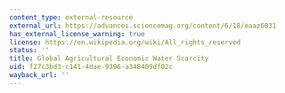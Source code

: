 ```yaml
---
content_type: external-resource
external_url: https://advances.sciencemag.org/content/6/18/eaaz6031
has_external_license_warning: true
license: https://en.wikipedia.org/wiki/All_rights_reserved
status: ''
title: Global Agricultural Economic Water Scarcity
uid: f27c3bd3-c141-4dae-9396-a348409df02c
wayback_url: ''
---
```

